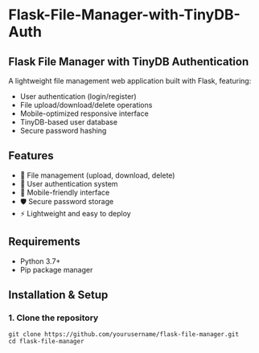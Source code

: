 # Flask-File-Manager-with-TinyDB-Auth
## Flask File Manager with TinyDB Authentication

A lightweight file management web application built with Flask, featuring:
- User authentication (login/register)
- File upload/download/delete operations
- Mobile-optimized responsive interface
- TinyDB-based user database
- Secure password hashing

## Features

- 📁 File management (upload, download, delete)
- 🔐 User authentication system
- 📱 Mobile-friendly interface
- 🛡️ Secure password storage
- ⚡ Lightweight and easy to deploy

## Requirements

- Python 3.7+
- Pip package manager

## Installation & Setup

### 1. Clone the repository
```
git clone https://github.com/yourusername/flask-file-manager.git
cd flask-file-manager
```
